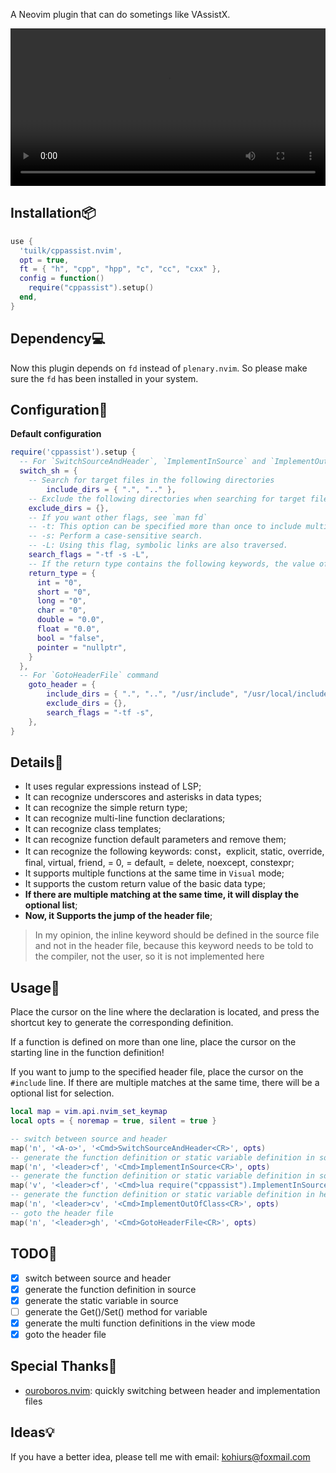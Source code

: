 A Neovim plugin that can do sometings like VAssistX.

<video src="https://user-images.githubusercontent.com/45937428/188934929-f462c7f4-8323-49a7-940f-d68322563313.mp4" width="100%"></video>

## Installation📦

```lua
use {
  'tuilk/cppassist.nvim',
  opt = true,
  ft = { "h", "cpp", "hpp", "c", "cc", "cxx" },
  config = function()
    require("cppassist").setup()
  end,
}
```

## Dependency💻

Now this plugin depends on `fd` instead of `plenary.nvim`. So please make sure 
the `fd` has been installed in your system.

## Configuration🧱

**Default configuration**

```lua
require('cppassist').setup {
  -- For `SwitchSourceAndHeader`, `ImplementInSource` and `ImplementOutOfClass` command
  switch_sh = {
    -- Search for target files in the following directories
		include_dirs = { ".", ".." },
    -- Exclude the following directories when searching for target files
    exclude_dirs = {},
    -- If you want other flags, see `man fd`
    -- -t: This option can be specified more than once to include multiple file types.
    -- -s: Perform a case-sensitive search.
    -- -L: Using this flag, symbolic links are also traversed.
    search_flags = "-tf -s -L",
    -- If the return type contains the following keywords, the value of the right side will be used in the return statement
    return_type = {
      int = "0",
      short = "0",
      long = "0",
      char = "0",
      double = "0.0",
      float = "0.0",
      bool = "false",
      pointer = "nullptr",
    }
  },
  -- For `GotoHeaderFile` command
	goto_header = {
		include_dirs = { ".", "..", "/usr/include", "/usr/local/include", "~" },
		exclude_dirs = {},
		search_flags = "-tf -s",
	},
}
```

## Details📝

- It uses regular expressions instead of LSP;
- It can recognize underscores and asterisks in data types;
- It can recognize the simple return type;
- It can recognize multi-line function declarations;
- It can recognize class templates;
- It can recognize function default parameters and remove them;
- It can recognize the following keywords: const，explicit, static, override, final, virtual, friend, = 0, = default,
= delete, noexcept, constexpr;
- It supports multiple functions at the same time in `Visual` mode;
- It supports the custom return value of the basic data type;
- **If there are multiple matching at the same time, it will display the optional list**;
- **Now, it Supports the jump of the header file**;

> In my opinion, the inline keyword should be defined in the source file and not in the header file, 
because this keyword needs to be told to the compiler, not the user, so it is not implemented here

## Usage🔨

Place the cursor on the line where the declaration is located, and press 
the shortcut key to generate the corresponding definition.

If a function is defined on more than one line, place the cursor on the 
starting line in the function definition!

If you want to jump to the specified header file, place the cursor on the 
`#include` line. If there are multiple matches at the same time, there will 
be a optional list for selection.

```lua
local map = vim.api.nvim_set_keymap
local opts = { noremap = true, silent = true }

-- switch between source and header
map('n', '<A-o>', '<Cmd>SwitchSourceAndHeader<CR>', opts)
-- generate the function definition or static variable definition in source
map('n', '<leader>cf', '<Cmd>ImplementInSource<CR>', opts)
-- generate the function definition or static variable definition in source in visual mode
map('v', '<leader>cf', '<Cmd>lua require("cppassist").ImplementInSourceInVisualMode<CR>', opts)
-- generate the function definition or static variable definition in header
map('n', '<leader>cv', '<Cmd>ImplementOutOfClass<CR>', opts)
-- goto the header file
map('n', '<leader>gh', '<Cmd>GotoHeaderFile<CR>', opts)
```

## TODO🚀

- [x] switch between source and header
- [x] generate the function definition in source
- [x] generate the static variable in source
- [ ] generate the Get()/Set() method for variable
- [x] generate the multi function definitions in the view mode
- [x] goto the header file

## Special Thanks🙏

- [ouroboros.nvim](https://github.com/jakemason/ouroboros.nvim): quickly switching between header and implementation files

## Ideas💡

If you have a better idea, please tell me with email: kohiurs@foxmail.com
